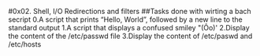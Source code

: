 #0x02. Shell, I/O Redirections and filters
##Tasks done with wirting a bach secript
0.A script that prints “Hello, World”, followed by a new line to the standard output
1.A script that displays a confused smiley "(Ôo)'
2.Display the content of the /etc/passwd file
3.Display the content of /etc/paswd and /etc/hosts
